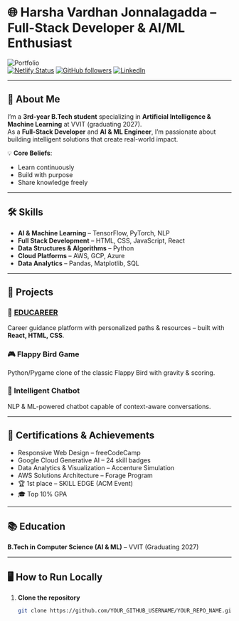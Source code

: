 

# 🌐 Harsha Vardhan Jonnalagadda – Full-Stack Developer & AI/ML Enthusiast

![Portfolio](https://harshavardhanj.netlify.app/#home)  
[![Netlify Status](https://api.netlify.com/api/v1/badges/YOUR_BADGE_ID/deploy-status)](https://app.netlify.com/sites/harshavardhanj/deploys)
[![GitHub followers](https://img.shields.io/github/followers/YOUR_GITHUB_USERNAME?label=Follow&style=social)](https://github.com/YOUR_GITHUB_USERNAME)
[![LinkedIn](https://img.shields.io/badge/LinkedIn-Connect-blue)](https://www.linkedin.com/in/harsha-vardhan-jonnalagadda/)

---

## 📖 About Me
I’m a **3rd-year B.Tech student** specializing in **Artificial Intelligence & Machine Learning** at VVIT (graduating 2027).  
As a **Full-Stack Developer** and **AI & ML Engineer**, I’m passionate about building intelligent solutions that create real-world impact.

💡 **Core Beliefs**:  
- Learn continuously  
- Build with purpose  
- Share knowledge freely  

---

## 🛠 Skills

- **AI & Machine Learning** – TensorFlow, PyTorch, NLP  
- **Full Stack Development** – HTML, CSS, JavaScript, React  
- **Data Structures & Algorithms** – Python  
- **Cloud Platforms** – AWS, GCP, Azure  
- **Data Analytics** – Pandas, Matplotlib, SQL  

---

## 🚀 Projects

### 📌 [EDUCAREER](https://harshavardhanj.netlify.app/#projects)
Career guidance platform with personalized paths & resources – built with **React, HTML, CSS**.

### 🎮 Flappy Bird Game
Python/Pygame clone of the classic Flappy Bird with gravity & scoring.

### 🤖 Intelligent Chatbot
NLP & ML-powered chatbot capable of context-aware conversations.

---

## 📜 Certifications & Achievements

- Responsive Web Design – freeCodeCamp  
- Google Cloud Generative AI – 24 skill badges  
- Data Analytics & Visualization – Accenture Simulation  
- AWS Solutions Architecture – Forage Program  
- 🏆 1st place – SKILL EDGE (ACM Event)  
- 🎓 Top 10% GPA  

---

## 📚 Education
**B.Tech in Computer Science (AI & ML)** – VVIT (Graduating 2027)

---

## 🖥 How to Run Locally

1. **Clone the repository**
   ```bash
   git clone https://github.com/YOUR_GITHUB_USERNAME/YOUR_REPO_NAME.git

